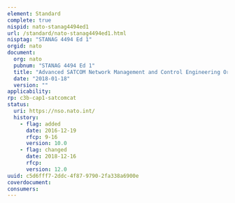 ```yaml
---
element: Standard
complete: true
nispid: nato-stanag4494ed1
url: /standard/nato-stanag4494ed1.html
nisptag: "STANAG 4494 Ed 1"
orgid: nato
document:
  org: nato
  pubnum: "STANAG 4494 Ed 1"
  title: "Advanced SATCOM Network Management and Control Engineering Order Wire"
  date: "2018-01-18"
  version: ""
applicability:
rp: c3b-cap1-satcomcat
status:
  uri: https://nso.nato.int/
  history: 
    - flag: added
      date: 2016-12-19
      rfcp: 9-16
      version: 10.0
    - flag: changed
      date: 2018-12-16
      rfcp: 
      version: 12.0
uuid: c5d6fff7-2ddc-4f87-9790-2fa338a6900e
coverdocument:
consumers:
---
```

